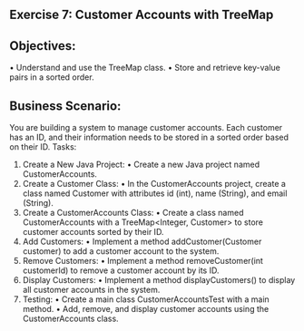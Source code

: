 ## Exercise 7: Customer Accounts with TreeMap

## Objectives:
•	Understand and use the TreeMap class.
•	Store and retrieve key-value pairs in a sorted order.

## Business Scenario: 
You are building a system to manage customer accounts. Each customer has an ID, and their information needs to be stored in a sorted order based on their ID.
Tasks:
1.	Create a New Java Project:
•	Create a new Java project named CustomerAccounts.
2.	Create a Customer Class:
•	In the CustomerAccounts project, create a class named Customer with attributes id (int), name (String), and email (String).
3.	Create a CustomerAccounts Class:
•	Create a class named CustomerAccounts with a TreeMap<Integer, Customer> to store customer accounts sorted by their ID.
4.	Add Customers:
•	Implement a method addCustomer(Customer customer) to add a customer account to the system.
5.	Remove Customers:
•	Implement a method removeCustomer(int customerId) to remove a customer account by its ID.
6.	Display Customers:
•	Implement a method displayCustomers() to display all customer accounts in the system.
7.	Testing:
•	Create a main class CustomerAccountsTest with a main method.
•	Add, remove, and display customer accounts using the CustomerAccounts class.
